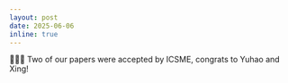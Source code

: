 ```yaml
---
layout: post
date: 2025-06-06
inline: true
---
```


🎉🎉🎉 Two of our papers were accepted by ICSME, congrats to Yuhao and Xing!
